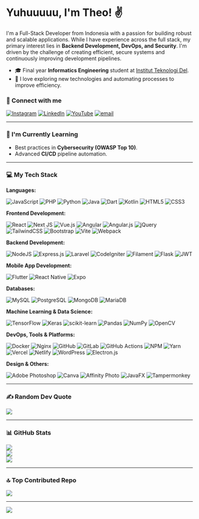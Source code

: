 # Yuhuuuuu, I'm Theo! ✌️

I'm a Full-Stack Developer from Indonesia with a passion for building robust and scalable applications. While I have experience across the full stack, my primary interest lies in **Backend Development, DevOps, and Security**. I'm driven by the challenge of creating efficient, secure systems and continuously improving development pipelines.

- 🎓 Final year **Informatics Engineering** student at [Institut Teknologi Del](https://www.del.ac.id/).
- 🚀 I love exploring new technologies and automating processes to improve efficiency.

### 🔗 Connect with me
[![Instagram](https://img.shields.io/badge/Instagram-%23E4405F.svg?style=for-the-badge&logo=Instagram&logoColor=white)](https://instagram.com/theo.artng)
[![LinkedIn](https://img.shields.io/badge/LinkedIn-%230077B5.svg?style=for-the-badge&logo=linkedin&logoColor=white)](https://linkedin.com/in/theo-samuel-dicunawi-aritonang)
[![YouTube](https://img.shields.io/badge/YouTube-%23FF0000.svg?style=for-the-badge&logo=YouTube&logoColor=white)](https://youtube.com/@TheoSamuel)
[![email](https://img.shields.io/badge/Email-D14836?style=for-the-badge&logo=gmail&logoColor=white)](mailto:theosamuelaritonang@gmail.com)

---

### 🌱 I'm Currently Learning
- Best practices in **Cybersecurity (OWASP Top 10)**.
- Advanced **CI/CD** pipeline automation.

---

### 💻 My Tech Stack

**Languages:**
<p>
    <img src="https://img.shields.io/badge/javascript-%23323330.svg?style=for-the-badge&logo=javascript&logoColor=%23F7DF1E" alt="JavaScript" />
    <img src="https://img.shields.io/badge/php-%23777BB4.svg?style=for-the-badge&logo=php&logoColor=white" alt="PHP" />
    <img src="https://img.shields.io/badge/python-3670A0?style=for-the-badge&logo=python&logoColor=ffdd54" alt="Python" />
    <img src="https://img.shields.io/badge/java-%23ED8B00.svg?style=for-the-badge&logo=openjdk&logoColor=white" alt="Java" />
    <img src="https://img.shields.io/badge/dart-%230175C2.svg?style=for-the-badge&logo=dart&logoColor=white" alt="Dart" />
    <img src="https://img.shields.io/badge/kotlin-%237F52FF.svg?style=for-the-badge&logo=kotlin&logoColor=white" alt="Kotlin" />
    <img src="https://img.shields.io/badge/html5-%23E34F26.svg?style=for-the-badge&logo=html5&logoColor=white" alt="HTML5" />
    <img src="https://img.shields.io/badge/css3-%231572B6.svg?style=for-the-badge&logo=css3&logoColor=white" alt="CSS3" />
</p>

**Frontend Development:**
<p>
    <img src="https://img.shields.io/badge/react-%2320232a.svg?style=for-the-badge&logo=react&logoColor=%2361DAFB" alt="React" />
    <img src="https://img.shields.io/badge/Next-black?style=for-the-badge&logo=next.js&logoColor=white" alt="Next JS" />
    <img src="https://img.shields.io/badge/vue.js-%2335495e.svg?style=for-the-badge&logo=vuedotjs&logoColor=%234FC08D" alt="Vue.js" />
    <img src="https://img.shields.io/badge/angular-%23DD0031.svg?style=for-the-badge&logo=angular&logoColor=white" alt="Angular" />
    <img src="https://img.shields.io/badge/angular.js-%23E23237.svg?style=for-the-badge&logo=angularjs&logoColor=white" alt="Angular.js" />
    <img src="https://img.shields.io/badge/jquery-%230769AD.svg?style=for-the-badge&logo=jquery&logoColor=white" alt="jQuery" />
    <img src="https://img.shields.io/badge/tailwindcss-%2338B2AC.svg?style=for-the-badge&logo=tailwind-css&logoColor=white" alt="TailwindCSS" />
    <img src="https://img.shields.io/badge/bootstrap-%238511FA.svg?style=for-the-badge&logo=bootstrap&logoColor=white" alt="Bootstrap" />
    <img src="https://img.shields.io/badge/vite-%23646CFF.svg?style=for-the-badge&logo=vite&logoColor=white" alt="Vite" />
    <img src="https://img.shields.io/badge/webpack-%238DD6F9.svg?style=for-the-badge&logo=webpack&logoColor=black" alt="Webpack" />
</p>

**Backend Development:**
<p>
    <img src="https://img.shields.io/badge/node.js-6DA55F?style=for-the-badge&logo=node.js&logoColor=white" alt="NodeJS" />
    <img src="https://img.shields.io/badge/express.js-%23404d59.svg?style=for-the-badge&logo=express&logoColor=%2361DAFB" alt="Express.js" />
    <img src="https://img.shields.io/badge/laravel-%23FF2D20.svg?style=for-the-badge&logo=laravel&logoColor=white" alt="Laravel" />
    <img src="https://img.shields.io/badge/CodeIgniter-%23EF4223.svg?style=for-the-badge&logo=codeIgniter&logoColor=white" alt="CodeIgniter" />
    <img src="https://img.shields.io/badge/Filament-FFAA00?style=for-the-badge&logoColor=%23000000" alt="Filament" />
    <img src="https://img.shields.io/badge/flask-%23000.svg?style=for-the-badge&logo=flask&logoColor=white" alt="Flask" />
    <img src="https://img.shields.io/badge/JWT-black?style=for-the-badge&logo=JSON%20web%20tokens" alt="JWT" />
</p>

**Mobile App Development:**
<p>
    <img src="https://img.shields.io/badge/Flutter-%2302569B.svg?style=for-the-badge&logo=Flutter&logoColor=white" alt="Flutter" />
    <img src="https://img.shields.io/badge/react_native-%2320232a.svg?style=for-the-badge&logo=react&logoColor=%2361DAFB" alt="React Native" />
    <img src="https://img.shields.io/badge/expo-1C1E24?style=for-the-badge&logo=expo&logoColor=#D04A37" alt="Expo" />
</p>

**Databases:**
<p>
    <img src="https://img.shields.io/badge/mysql-4479A1.svg?style=for-the-badge&logo=mysql&logoColor=white" alt="MySQL" />
    <img src="https://img.shields.io/badge/postgres-%23316192.svg?style=for-the-badge&logo=postgresql&logoColor=white" alt="PostgreSQL" />
    <img src="https://img.shields.io/badge/MongoDB-%234ea94b.svg?style=for-the-badge&logo=mongodb&logoColor=white" alt="MongoDB" />
    <img src="https://img.shields.io/badge/MariaDB-003545?style=for-the-badge&logo=mariadb&logoColor=white" alt="MariaDB" />
</p>

**Machine Learning & Data Science:**
<p>
    <img src="https://img.shields.io/badge/TensorFlow-%23FF6F00.svg?style=for-the-badge&logo=TensorFlow&logoColor=white" alt="TensorFlow" />
    <img src="https://img.shields.io/badge/Keras-%23D00000.svg?style=for-the-badge&logo=Keras&logoColor=white" alt="Keras" />
    <img src="https://img.shields.io/badge/scikit--learn-%23F7931E.svg?style=for-the-badge&logo=scikit-learn&logoColor=white" alt="scikit-learn" />
    <img src="https://img.shields.io/badge/pandas-%23150458.svg?style=for-the-badge&logo=pandas&logoColor=white" alt="Pandas" />
    <img src="https://img.shields.io/badge/numpy-%23013243.svg?style=for-the-badge&logo=numpy&logoColor=white" alt="NumPy" />
    <img src="https://img.shields.io/badge/opencv-%23white.svg?style=for-the-badge&logo=opencv&logoColor=white" alt="OpenCV" />
</p>

**DevOps, Tools & Platforms:**
<p>
    <img src="https://img.shields.io/badge/docker-%230db7ed.svg?style=for-the-badge&logo=docker&logoColor=white" alt="Docker" />
    <img src="https://img.shields.io/badge/nginx-%23009639.svg?style=for-the-badge&logo=nginx&logoColor=white" alt="Nginx" />
    <img src="https://img.shields.io/badge/github-%23121011.svg?style=for-the-badge&logo=github&logoColor=white" alt="GitHub" />
    <img src="https://img.shields.io/badge/gitlab-%23181717.svg?style=for-the-badge&logo=gitlab&logoColor=white" alt="GitLab" />
    <img src="https://img.shields.io/badge/github%20actions-%232671E5.svg?style=for-the-badge&logo=githubactions&logoColor=white" alt="GitHub Actions" />
    <img src="https://img.shields.io/badge/NPM-%23CB3837.svg?style=for-the-badge&logo=npm&logoColor=white" alt="NPM" />
    <img src="https://img.shields.io/badge/yarn-%232C8EBB.svg?style=for-the-badge&logo=yarn&logoColor=white" alt="Yarn" />
    <img src="https://img.shields.io/badge/vercel-%23000000.svg?style=for-the-badge&logo=vercel&logoColor=white" alt="Vercel" />
    <img src="https://img.shields.io/badge/netlify-%23000000.svg?style=for-the-badge&logo=netlify&logoColor=#00C7B7" alt="Netlify" />
    <img src="https://img.shields.io/badge/WordPress-%23117AC9.svg?style=for-the-badge&logo=WordPress&logoColor=white" alt="WordPress" />
    <img src="https://img.shields.io/badge/Electron-191970?style=for-the-badge&logo=Electron&logoColor=white" alt="Electron.js" />
</p>

**Design & Others:**
<p>
    <img src="https://img.shields.io/badge/adobe%20photoshop-%2331A8FF.svg?style=for-the-badge&logo=adobe%20photoshop&logoColor=white" alt="Adobe Photoshop" />
    <img src="https://img.shields.io/badge/Canva-%2300C4CC.svg?style=for-the-badge&logo=Canva&logoColor=white" alt="Canva" />
    <img src="https://img.shields.io/badge/affinityphoto-%237E4DD2.svg?style=for-the-badge&logo=affinity-photo&logoColor=white" alt="Affinity Photo" />
    <img src="https://img.shields.io/badge/javafx-%23FF0000.svg?style=for-the-badge&logo=javafx&logoColor=white" alt="JavaFX" />
    <img src="https://img.shields.io/badge/tampermonkey-%2300485B.svg?style=for-the-badge&logo=tampermonkey&logoColor=white" alt="Tampermonkey" />
</p>

---

### ✍️ Random Dev Quote
![](https://quotes-github-readme.vercel.app/api?type=horizontal&theme=light)

---

### 📊 GitHub Stats
![](https://github-readme-stats.vercel.app/api?username=kangphp&theme=monokai&hide_border=false&include_all_commits=true&count_private=true)<br/>
![](https://nirzak-streak-stats.vercel.app/?user=kangphp&theme=monokai&hide_border=false)<br/>
![](https://github-readme-stats.vercel.app/api/top-langs/?username=kangphp&theme=monokai&hide_border=false&include_all_commits=true&count_private=true&layout=compact)

---

### 🔝 Top Contributed Repo
![](https://github-contributor-stats.vercel.app/api?username=kangphp&limit=5&theme=gruvbox&combine_all_yearly_contributions=true)

---
[![](https://visitcount.itsvg.in/api?id=kangphp&icon=9&color=0)](https://visitcount.itsvg.in)

